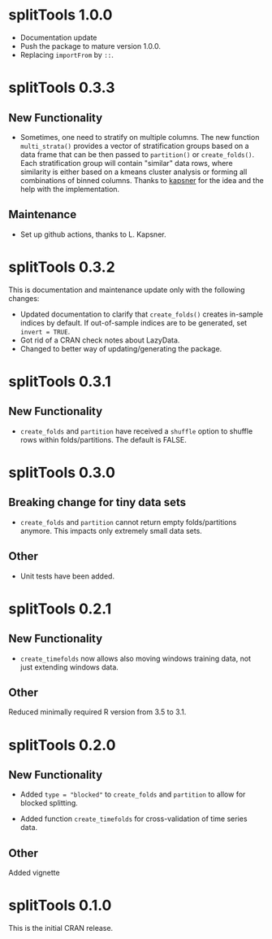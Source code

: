 # splitTools 1.0.0

- Documentation update
- Push the package to mature version 1.0.0.
- Replacing `importFrom` by `::`.

# splitTools 0.3.3

## New Functionality

- Sometimes, one need to stratify on multiple columns. The new function `multi_strata()` provides a vector of stratification groups based on a data frame that can be then passed to `partition()` or `create_folds()`. Each stratification group will contain "similar" data rows, where similarity is either based on a kmeans cluster analysis or forming all combinations of binned columns. Thanks to [kapsner](https://github.com/kapsner) for the idea and the help with the implementation.

## Maintenance

- Set up github actions, thanks to L. Kapsner.

# splitTools 0.3.2

This is documentation and maintenance update only with the following changes:

- Updated documentation to clarify that `create_folds()` creates in-sample indices by default. If out-of-sample indices are to be generated, set `invert = TRUE`.
- Got rid of a CRAN check notes about LazyData.
- Changed to better way of updating/generating the package.

# splitTools 0.3.1

## New Functionality

- `create_folds` and `partition` have received a `shuffle` option to shuffle rows within folds/partitions. The default is FALSE.

# splitTools 0.3.0

## Breaking change for tiny data sets

- `create_folds` and `partition` cannot return empty folds/partitions anymore. This impacts only extremely small data sets.

## Other

- Unit tests have been added.

# splitTools 0.2.1

## New Functionality

- `create_timefolds` now allows also moving windows training data, not just extending windows data.

## Other

Reduced minimally required R version from 3.5 to 3.1.

# splitTools 0.2.0

## New Functionality

- Added `type = "blocked"` to `create_folds` and `partition` to allow for blocked splitting.

- Added function `create_timefolds` for cross-validation of time series data.

## Other

Added vignette

# splitTools 0.1.0

This is the initial CRAN release.
